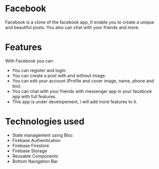 # Facebook

Facebook is a clone of the facebook app, It enable you to create a unique and beautiful posts. You also can chat with your friends and more. 

# Features
With Facebook you can:

* You can register and login.
* You can create a post with and without image.
* You can edit your account (Profile and cover image, name, phone and bio).
* You can chat with your friends with messenger app in your facebook app with full features.
* This app is under developement, i will add more features to it. 

# Technologies used

* State management using Bloc
* Firebase Authentication
* Firebase Firestore
* Firebase Storage
* Reusable Components
* Bottom Navigation Bar
